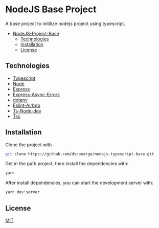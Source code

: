 # NodeJS Base Project

A base project to initilize nodejs project using typescript.

- [NodeJS-Project-Base](#nodejs-base-project)
  - [Technologies](#technologies)
  - [Installation](#installation)
  - [License](#license)

## Technologies

- [Typescript](https://www.typescriptlang.org/)
- [Node](https://nodejs.org/en/)
- [Express](https://expressjs.com/pt-br/)
- [Express-Async-Errors](https://www.npmjs.com/package/express-async-errors/)
- [dotenv](https://www.npmjs.com/package/dotenv)
- [Eslint-Airbnb](https://eslint.org/)
- [Ts-Node-dev](https://www.npmjs.com/package/ts-node-dev/)
- [Tsc](https://www.typescriptlang.org/docs/handbook/compiler-options.html/)

## Installation

Clone the project with

```sh
git clone https://github.com/dscamargo/nodejs-typescript-base.git
```

Get in the path project, then install the dependencies with:

```sh
yarn
```

After install dependencies, you can start the development server with:

```sh
yarn dev:server
```

## License

[MIT](https://choosealicense.com/licenses/mit/)
